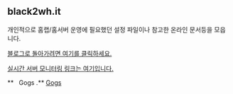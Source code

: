 black2wh.it
--------

개인적으로 홈랩/홈서버 운영에 필요했던 설정 파일이나 참고한 온라인 문서등을 모읍니다.


[블로그로 돌아가려면 여기를 클릭하세요.](https://black2wh.it)

[실시간 서버 모니터링 링크는 여기입니다.](https://monitor.black2wh.it)


**   Gogs .** [Gogs ](https://git.black2wh.it/joo/homelab)
